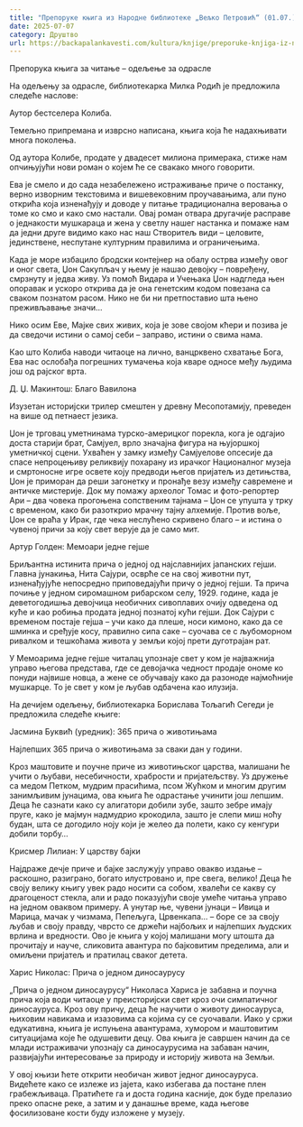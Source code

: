 ```yaml
---
title: "Препоруке књига из Народне библиотеке „Вељко Петровић“ (01.07.)"
date: 2025-07-07
category: Друштво
url: https://backapalankavesti.com/kultura/knjige/preporuke-knjiga-iz-narodne-biblioteke-veljko-petrovic-01-07/
---
```


Препорука књига за читање – одељење за одрасле

На одељењу за одрасле, библиотекарка Милка Родић је предложила следеће наслове:

Аутор бестселера Колиба.

Темељно припремана и изврсно написана, књига која ће надахњивати многа поколења.

Од аутора Колибе, продате у двадесет милиона примерака, стиже нам опчињујући нови роман о којем ће се свакако много говорити.

Ева је смело и до сада незабележено истраживање приче о постанку, верно изворним текстовима и вишевековним проучавањима, али пуно открића која изненађују и доводе у питање традиционална веровања о томе ко смо и како смо настали. Овај роман отвара другачије расправе о једнакости мушкараца и жена у светлу нашег настанка и помаже нам да једни друге видимо како нас наш Створитељ види – целовите, јединствене, неспутане културним правилима и ограничењима.

Када је море избацило бродски контејнер на обалу острва између овог и оног света, Џон Сакупљач у њему је нашао девојку – повређену, смрзнуту и једва живу. Уз помоћ Видара и Учењака Џон надгледа њен опоравак и ускоро открива да је она генетским кодом повезана са сваком познатом расом. Нико не би ни претпоставио шта њено преживљавање значи…

Нико осим Еве, Мајке свих живих, која је зове својом кћери и позива је да сведочи истини о самој себи – заправо, истини о свима нама.

Као што Колиба наводи читаоце на лично, ванцрквено схватање Бога, Ева нас ослобађа погрешних тумачења која кваре односе међу људима још од рајског врта.

Д. Џ. Макинтош: Благо Вавилона

Изузетан историјски трилер смештен у древну Месопотамију, преведен на више од петнаест језика.

Џон је трговац уметнинама турско-америцког порекла, кога је одгајио доста старији брат, Самјуел, врло значајна фигура на њујоршкој уметничкој сцени. Ухваћен у замку између Самјуелове опсесије да спасе непроцењиву реликвију похарану из ирачког Националног музеја и смртоносне игре освете коју предводи његов пријатељ из детињства, Џон је приморан да реши загонетку и пронађе везу између савремене и античке мистерије. Док му помажу археолог Томас и фото-репортер Ари – два човека прогоњена сопственим тајнама – Џон се упушта у трку с временом, како би разоткрио мрачну тајну алхемије. Против воље, Џон се враћа у Ирак, где чека неслућено скривено благо – и истина о чувеној причи за коју свет верује да је само мит.

Артур Голден: Мемоари једне гејше

Бриљантна истинита прича о једној од најславнијих јапанских гејши. Главна јунакиња, Нита Сајури, осврће се на свој животни пут, изненађујуће непосредно приповедајући причу о једној гејши. Та прича почиње у једном сиромашном рибарском селу, 1929. године, када је
деветогодишња девојчица необичних сивоплавих очију одведена од куће и као робиња продата једној познатој кући гејши. Док Сајури с временом постаје гејша – учи како да плеше, носи кимоно, како да се шминка и сређује косу, правилно сипа саке – суочава се с љубоморном ривалком и тешкоћама живота у земљи којој прети дуготрајан рат.

У Мемоарима једне гејше читалац упознаје свет у ком је најважнија управо његова представа, где се девојачка чедност продаје ономе ко понуди највише новца, а жене се обучавају како да разоноде најмоћније мушкарце. То је свет у ком је љубав одбачена као илузија.

На дечијем одељењу, библиотекарка Борислава Тољагић Сегеди је предложила следеће књиге:

Јасмина Буквић (уредник): 365 прича о животињама

Најлепших 365 прича о животињама за сваки дан у години.

Кроз маштовите и поучне приче из животињског царства, малишани ће учити о љубави, несебичности, храбрости и пријатељству. Уз дружење са медом Петком, мудрим прасићима, псом Жућком и многим другим занимљивим јунацима, ова књига ће одрастање учинити још лепшим. Деца ће сазнати како су алигатори добили зубе, зашто зебре имају пруге, како је мајмун надмудрио крокодила, зашто је слепи миш ноћу будан, шта се догодило ноју који је желео да полети, како су кенгури добили торбу…

Крисмер Лилиан: У царству бајки

Најдраже дечје приче и бајке заслужују управо овакво издање – раскошно, разиграно, богато илустровано и, пре свега, велико! Деца ће своју велику књигу увек радо носити са собом, хвалећи се какву су драгоценост стекла, али и радо показујући своје умеће читања управо на једном оваквом примеру. А унутар ње, чувени јунаци – Ивица и Марица, мачак у чизмама, Пепељуга, Црвенкапа… – боре се за своју љубав и своју правду, чврсто се држећи најбољих и најлепших људских врлина и вредности. Ово је књига у којој малишани могу штошта да прочитају и науче, сликовита авантура по бајковитим пределима, али и омиљени пријатељ и пратилац сваког детета.

Харис Николас: Прича о једном диносаурусу

„Прича о једном диносаурусу“ Николаса Хариса је забавна и поучна прича која води читаоце у преисторијски свет кроз очи симпатичног диносауруса. Кроз ову причу, деца ће научити о животу диносауруса, њиховим навикама и изазовима са којима су се суочавали. Иако у сржи едукативна, књига је испуњена авантурама, хумором и маштовитим ситуацијама које ће одушевити децу. Ова књига је савршен начин да се млади истраживачи упознају са диносаурусима на забаван начин, развијајући интересовање за природу и историју живота на Земљи.

У овој књизи ћете открити необичан живот једног диносауруса. Видећете како се излеже из јајета, како избегава да постане плен грабежљиваца. Пратићете га и доста година касније, док буде прелазио преко опасне реке, а затим и у данашње време, када његове фосилизоване кости буду изложене у музеју.
